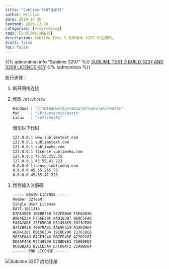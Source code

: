 ```yaml
---
title: "Sublime 3207注册码"
author: William
date: 2019-12-30
lastmod: 2019-12-30
categories: [Programming]
tags: [Sublime,注册码]
description: Sublime Text 3 最新版本 3207 的注册码。
draft: false
ToC: false
---
```


{{% admonition info "Sublime 3207" %}}
[SUBLIME TEXT 3 BUILD 3207 AND 3208 LICENCE KEY](https://www.wemakeitclear.com/en/blog/blog_details/33/sublime-text-3-build-3207-and-3208-licence-key)
{{% /admonition %}}

执行步骤：

1. 断开网络连接

2. 修改 `/etc/hosts`

    ```bash
    Windows | "C:\Windows\System32\drivers\etc\hosts"
    Mac     | "/Private/etc/hosts"
    Linux   | "/etc/hosts"
    ```

    增加以下代码

    ```bash
    127.0.0.1 www.sublimetext.com
    127.0.0.1 sublimetext.com
    127.0.0.1 sublimehq.com
    127.0.0.1 license.sublimehq.com
    127.0.0.1 45.55.255.55
    127.0.0.1 45.55.41.223
    0.0.0.0 license.sublimehq.com
    0.0.0.0 45.55.255.55
    0.0.0.0 45.55.41.223
    ```

3. 然后输入注册码

    ```bash
    ----- BEGIN LICENSE -----
    Member J2TeaM
    Single User License
    EA7E-1011316
    D7DA350E 1B8B0760 972F8B60 F3E64036
    B9B4E234 F356F38F 0AD1E3B7 0E9C5FAD
    FA0A2ABE 25F65BD8 D51458E5 3923CE80
    87428428 79079A01 AA69F319 A1AF29A4
    A684C2DC 0B1583D4 19CBD290 217618CD
    5653E0A0 BACE3948 BB2EE45E 422D2C87
    DD9AF44B 99C49590 D2DBDEE1 75860FD2
    8C8BB2AD B2ECE5A4 EFC08AF2 25A9B864
    ------ END LICENSE ------​
    ```


![Sublime 3207 成功注册](/images/sublime3207.png)
